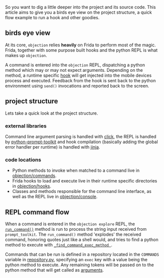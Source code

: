 So you want to dig a little deeper into the project and its source code. This article aims to give you a birds eye view on the project structure, a quick flow example to run a hook and other goodies.

## birds eye view
At its core, `objection` relies **heavily** on Frida to perform most of the magic. Frida, together with some purpose built hooks and the python REPL is what makes up `objection`.

A command is entered into the `objection` REPL, dispatching a python method which may or may not expect arguments. Depending on the method, a runtime specific [hook](https://github.com/sensepost/objection/tree/master/objection/hooks) will get injected into the mobile devices process and executed. Feedback from the hook is sent back to the python environment using `send()` invocations and reported back to the screen. 

## project structure
Lets take a quick look at the project structure.

### external libraries
Command line argument parsing is handled with [click](http://click.pocoo.org/5/), the REPL is handled by [python-prompt-toolkit](https://github.com/jonathanslenders/python-prompt-toolkit) and hook compilation (basically adding the global error handler per runtime) is handled with [jinja](http://jinja.pocoo.org/docs/2.9/).

### code locations
* Python methods to invoke when matched to a command live in [objection/commands](https://github.com/sensepost/objection/tree/master/objection/commands).
* Frida hooks to load and execute live in their runtime specific directories in [objection/hooks](https://github.com/sensepost/objection/tree/master/objection/hooks).
* Classes and methods responsible for the command line interface, as well as the REPL live in [objection/console](https://github.com/sensepost/objection/tree/master/objection/console).

## REPL command flow
When a command is entered in the `objection explore` REPL, the [`run_command()`](https://github.com/sensepost/objection/blob/master/objection/console/repl.py#L131) method is run to process the string input received from `prompt_toolkit`. The `run_command()` method 'explodes' the received command, honoring quotes just like a shell would, and tries to find a python method to execute with [`_find_command_exec_method `](https://github.com/sensepost/objection/blob/master/objection/console/repl.py#L200).

Commands that can be run is defined in a repository located in the `COMMANDS` variable in [repository.py](https://github.com/sensepost/objection/blob/master/objection/console/repository.py#L28), specifying an `exec` key with a value being the python method to execute. Any remaining tokens will be passed on to the python method that will get called as [arguments](https://github.com/sensepost/objection/blob/master/objection/console/repl.py#L198).